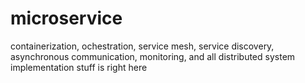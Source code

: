 # microservice
containerization, ochestration, service mesh, service discovery, asynchronous communication, monitoring, and all distributed system implementation stuff is right here
